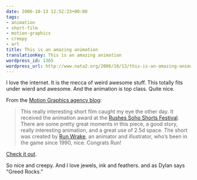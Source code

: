 ```yaml
---
date: 2006-10-13 12:52:23+00:00
tags:
- animation
- short-film
- motion-graphics
- creepy
- art
title: This is an amazing animation
translationKey: This is an amazing animation
wordpress_id: 1365
wordpress_url: http://www.nata2.org/2006/10/13/this-is-an-amazing-animation/
---
```


<p>I love the internet. It is the mecca of weird awesome stuff. This totally fits under wierd and awesome. And the animation is top class. Quite nice. </p> <p>From the <a href="http://www.motionographer.com/2006/10/10/jewels-ink-and-feathers/">Motion Graphics agency blog</a>:</p> <blockquote> <p>This really interesting short film caught my eye the other day. It received the animation award at the <a href="http://www.rushes.co.uk/sohoshorts/">Rushes Soho Shorts Festival</a>. There are some pretty great moments in this piece, a good story, really interesting animation, and a great use of 2.5d space. The short was created by <a href="http://www.runwrake.com/">Run Wrake</a>, an animator and illustrator, who’s been in the game since 1990, nice. Congrats Run!</p></blockquote> <p><a href="http://motionographer.com/media/idol.mov">Check it out</a>. </p> <p>So nice and creepy. And I love jewels, ink and feathers. and as Dylan says "Greed Rocks."</p>